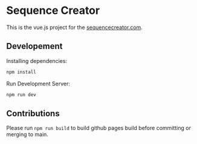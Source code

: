 # Sequence Creator

This is the vue.js project for the [sequencecreator.com](https://sequencecreator.com).

## Developement

Installing dependencies:
```sh
npm install
```

Run Development Server:
```sh
npm run dev
```

## Contributions

Please run `npm run build` to build github pages build before committing or merging to main.

